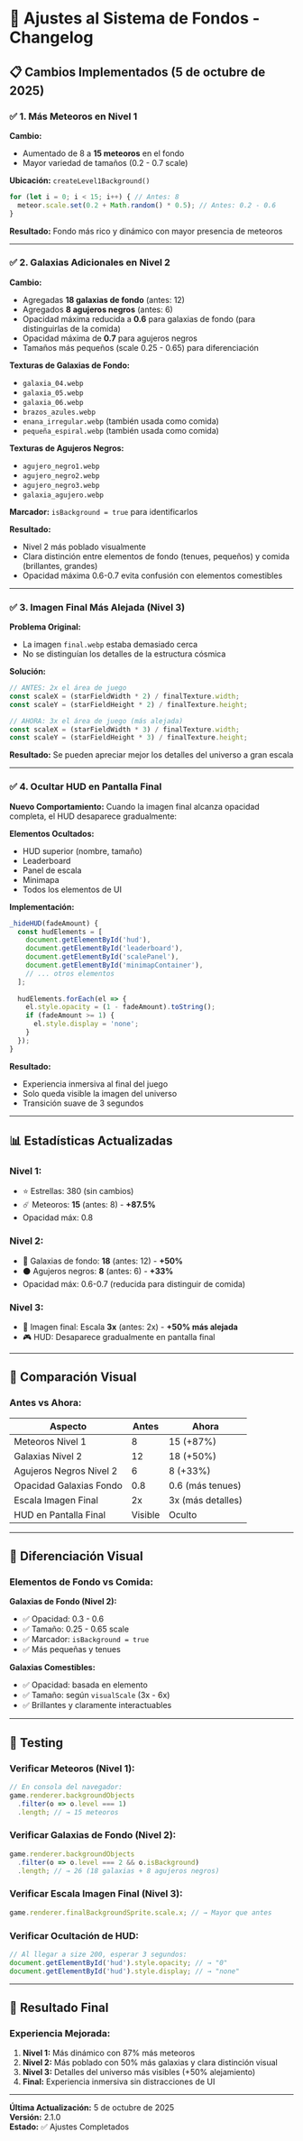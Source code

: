 # 🎨 Ajustes al Sistema de Fondos - Changelog

## 📋 Cambios Implementados (5 de octubre de 2025)

### ✅ **1. Más Meteoros en Nivel 1**

**Cambio:**
- Aumentado de 8 a **15 meteoros** en el fondo
- Mayor variedad de tamaños (0.2 - 0.7 scale)

**Ubicación:** `createLevel1Background()`
```javascript
for (let i = 0; i < 15; i++) { // Antes: 8
  meteor.scale.set(0.2 + Math.random() * 0.5); // Antes: 0.2 - 0.6
}
```

**Resultado:** Fondo más rico y dinámico con mayor presencia de meteoros

---

### ✅ **2. Galaxias Adicionales en Nivel 2**

**Cambio:**
- Agregadas **18 galaxias de fondo** (antes: 12)
- Agregados **8 agujeros negros** (antes: 6)
- Opacidad máxima reducida a **0.6** para galaxias de fondo (para distinguirlas de la comida)
- Opacidad máxima de **0.7** para agujeros negros
- Tamaños más pequeños (scale 0.25 - 0.65) para diferenciación

**Texturas de Galaxias de Fondo:**
- `galaxia_04.webp`
- `galaxia_05.webp`
- `galaxia_06.webp`
- `brazos_azules.webp`
- `enana_irregular.webp` (también usada como comida)
- `pequeña_espiral.webp` (también usada como comida)

**Texturas de Agujeros Negros:**
- `agujero_negro1.webp`
- `agujero_negro2.webp`
- `agujero_negro3.webp`
- `galaxia_agujero.webp`

**Marcador:** `isBackground = true` para identificarlos

**Resultado:** 
- Nivel 2 más poblado visualmente
- Clara distinción entre elementos de fondo (tenues, pequeños) y comida (brillantes, grandes)
- Opacidad máxima 0.6-0.7 evita confusión con elementos comestibles

---

### ✅ **3. Imagen Final Más Alejada (Nivel 3)**

**Problema Original:**
- La imagen `final.webp` estaba demasiado cerca
- No se distinguían los detalles de la estructura cósmica

**Solución:**
```javascript
// ANTES: 2x el área de juego
const scaleX = (starFieldWidth * 2) / finalTexture.width;
const scaleY = (starFieldHeight * 2) / finalTexture.height;

// AHORA: 3x el área de juego (más alejada)
const scaleX = (starFieldWidth * 3) / finalTexture.width;
const scaleY = (starFieldHeight * 3) / finalTexture.height;
```

**Resultado:** Se pueden apreciar mejor los detalles del universo a gran escala

---

### ✅ **4. Ocultar HUD en Pantalla Final**

**Nuevo Comportamiento:**
Cuando la imagen final alcanza opacidad completa, el HUD desaparece gradualmente:

**Elementos Ocultados:**
- HUD superior (nombre, tamaño)
- Leaderboard
- Panel de escala
- Minimapa
- Todos los elementos de UI

**Implementación:**
```javascript
_hideHUD(fadeAmount) {
  const hudElements = [
    document.getElementById('hud'),
    document.getElementById('leaderboard'),
    document.getElementById('scalePanel'),
    document.getElementById('minimapContainer'),
    // ... otros elementos
  ];
  
  hudElements.forEach(el => {
    el.style.opacity = (1 - fadeAmount).toString();
    if (fadeAmount >= 1) {
      el.style.display = 'none';
    }
  });
}
```

**Resultado:** 
- Experiencia inmersiva al final del juego
- Solo queda visible la imagen del universo
- Transición suave de 3 segundos

---

## 📊 Estadísticas Actualizadas

### **Nivel 1:**
- ⭐ Estrellas: 380 (sin cambios)
- ☄️ Meteoros: **15** (antes: 8) - **+87.5%**
- Opacidad máx: 0.8

### **Nivel 2:**
- 🌌 Galaxias de fondo: **18** (antes: 12) - **+50%**
- ⚫ Agujeros negros: **8** (antes: 6) - **+33%**
- Opacidad máx: 0.6-0.7 (reducida para distinguir de comida)

### **Nivel 3:**
- 🌠 Imagen final: Escala **3x** (antes: 2x) - **+50% más alejada**
- 🎮 HUD: Desaparece gradualmente en pantalla final

---

## 🎯 Comparación Visual

### **Antes vs Ahora:**

| Aspecto | Antes | Ahora |
|---------|-------|-------|
| Meteoros Nivel 1 | 8 | 15 (+87%) |
| Galaxias Nivel 2 | 12 | 18 (+50%) |
| Agujeros Negros Nivel 2 | 6 | 8 (+33%) |
| Opacidad Galaxias Fondo | 0.8 | 0.6 (más tenues) |
| Escala Imagen Final | 2x | 3x (más detalles) |
| HUD en Pantalla Final | Visible | Oculto |

---

## 🎨 Diferenciación Visual

### **Elementos de Fondo vs Comida:**

**Galaxias de Fondo (Nivel 2):**
- ✅ Opacidad: 0.3 - 0.6
- ✅ Tamaño: 0.25 - 0.65 scale
- ✅ Marcador: `isBackground = true`
- ✅ Más pequeñas y tenues

**Galaxias Comestibles:**
- ✅ Opacidad: basada en elemento
- ✅ Tamaño: según `visualScale` (3x - 6x)
- ✅ Brillantes y claramente interactuables

---

## 🧪 Testing

### **Verificar Meteoros (Nivel 1):**
```javascript
// En consola del navegador:
game.renderer.backgroundObjects
  .filter(o => o.level === 1)
  .length; // → 15 meteoros
```

### **Verificar Galaxias de Fondo (Nivel 2):**
```javascript
game.renderer.backgroundObjects
  .filter(o => o.level === 2 && o.isBackground)
  .length; // → 26 (18 galaxias + 8 agujeros negros)
```

### **Verificar Escala Imagen Final (Nivel 3):**
```javascript
game.renderer.finalBackgroundSprite.scale.x; // → Mayor que antes
```

### **Verificar Ocultación de HUD:**
```javascript
// Al llegar a size 200, esperar 3 segundos:
document.getElementById('hud').style.opacity; // → "0"
document.getElementById('hud').style.display; // → "none"
```

---

## 🚀 Resultado Final

### **Experiencia Mejorada:**

1. **Nivel 1:** Más dinámico con 87% más meteoros
2. **Nivel 2:** Más poblado con 50% más galaxias y clara distinción visual
3. **Nivel 3:** Detalles del universo más visibles (+50% alejamiento)
4. **Final:** Experiencia inmersiva sin distracciones de UI

---

**Última Actualización:** 5 de octubre de 2025  
**Versión:** 2.1.0  
**Estado:** ✅ Ajustes Completados
